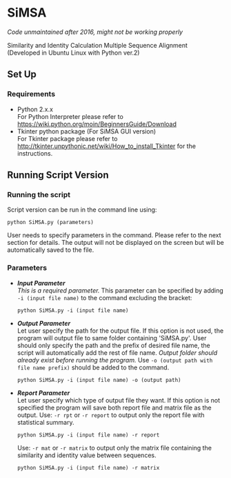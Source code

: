 # SiMSA
*Code unmaintained after 2016, might not be working properly*  

Similarity and Identity Calculation Multiple Sequence Alignment  
(Developed in Ubuntu Linux with Python ver.2)

## Set Up
### Requirements
- Python 2.x.x  
  For Python Interpreter please refer to https://wiki.python.org/moin/BeginnersGuide/Download
- Tkinter python package (For SiMSA GUI version)  
  For Tkinter package please refer to http://tkinter.unpythonic.net/wiki/How_to_install_Tkinter for the instructions.

## Running Script Version
### Running the script
Script version can be run in the command line using:
```
python SiMSA.py (parameters)
```
User needs to specify parameters in the command. Please refer to the next section for details.
The output will not be displayed on the screen but will be automatically saved to the file. 
### Parameters
- ***Input Parameter***  
  *This is a required parameter.* This parameter can be specified by adding `-i (input file name)` to the command excluding the bracket:
  ```
  python SiMSA.py -i (input file name)
  ```
- ***Output Parameter***  
  Let user specify the path for the output file. If this option is not used, the program will output file to same folder containing 'SiMSA.py'. User should only specify the path and the prefix of desired file name, the script will automatically add the rest of file name. *Output folder should already exist before running the program.* Use `-o (output path with file name prefix)` should be added to the command.
  ```
  python SiMSA.py -i (input file name) -o (output path)
  ```
- ***Report Parameter***  
  Let user specify which type of output file they want. If this option is not specified the program will save both report file and matrix file as the output.
  Use: `-r rpt` or `-r report` to output only the report file with statistical summary.   
  ```
  python SiMSA.py -i (input file name) -r report
  ```
  Use: `-r mat` or `-r matrix` to output only the matrix file containing the similarity and identity value between sequences.  
  ```
  python SiMSA.py -i (input file name) -r matrix
  ```
